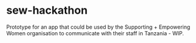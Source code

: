 # sew-hackathon

Prototype for an app that could be used by the Supporting + Empowering Women organisation to communicate with their staff in Tanzania - WIP. 
